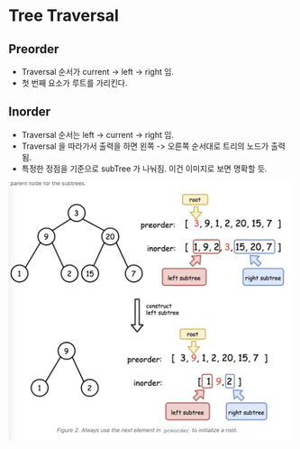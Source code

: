# Tree Traversal 

## Preorder 

- Traversal 순서가 current -> left -> right 임. 
- 첫 번째 요소가 루트를 가리킨다.  

## Inorder 

- Traversal 순서는 left -> current -> right 임. 
- Traversal 을 따라가서 출력을 하면 왼쪽 -> 오른쪽 순서대로 트리의 노드가 출력됨.
- 특정한 정점을 기준으로 subTree 가 나눠짐. 이건 이미지로 보면 명확할 듯.  

![](./images/preorder_and_inorder.png)